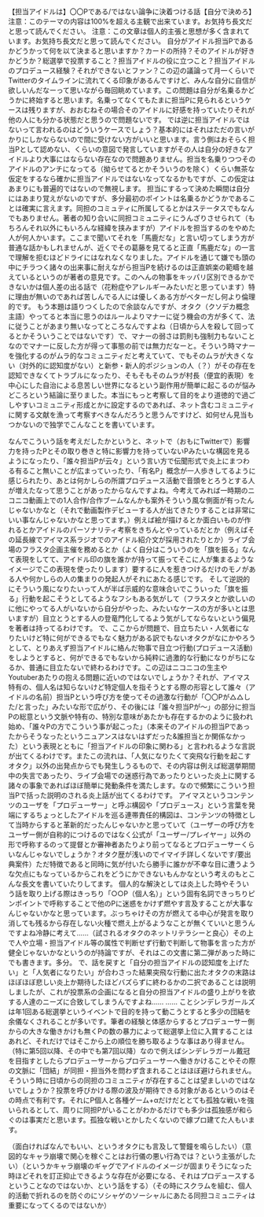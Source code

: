 【担当アイドルは】〇〇Pである/ではない論争に決着つける話【自分で決めろ】
注意：このテーマの内容は100%を超える主観で出来ています。お気持ち長文だと思って読んでください。
注意：この文章は個人的主張と思想が多く含まれています。お気持ち長文だと思って読んでください。
自分がアイドル担当Pであるかどうかって何を以て決まると思いますか？カードの所持？そのアイドルが好きかどうか？総選挙で投票すること？担当アイドルの役に立つこと？担当アイドルのプロデュース経験？それができないとファン？この辺の議論って月一くらいでTwitterのタイムラインに流れてくる印象があるんですけど、みんな自分に自信が欲しいんだなーって思いながら毎回眺めています。この問題は自分が名乗るかどうかに終始すると思います。名乗ってなくてもたまに担当Pに見られるというケースは残りますが、おおむねその場合そのアイドルに好感を持っていたりそれが他の人にも分かる状態だと思うので問題ないです。
では逆に担当アイドルではないって言われるのはどういうケースでしょう？基本的にはそれはただの言いがかりにしかならないので間に受けない方がいいと思います。言う側はおそらく担当Pとして認めない、くらいの意図で発言していますがその人は自分の好きなアイドルより大事にはならない存在なので問題ありません。担当を名乗りつつそのアイドルのアンチになってる（拗らせてるとかそういうのを除く）くらい無茶な仮定をするなら確かに担当アイドルではないなってなるかもですが、この仮定はあまりにも普遍的ではないので無視します。
担当にするって決めた瞬間は自分にはあまり覚えがないのですが、多分最初のポイントは名乗るかどうかであることは確実に言えます。同担のコミュティに所属してるとかはステータスでもなんでもありません。著者の知り合いに同担コミュニティにうんざりさせられて（もちろんそれ以外にもいろんな経緯を挟みますが）アイドルを担当するのをやめた人が何人かいます。ここまで聞いてそれを「馬鹿だな」と言い切ってしまう方が普通な話かもしれませんが、近くでその葛藤を見てると正直「馬鹿だな」の一言で理解を拒むほどドライにはなれなくなりました。アイドルを通じて嫌でも頭の中にチラつく諸々の出来事に耐えながら担当Pを続けるのは正直娯楽の範疇を越えているというのが著者の意見です。このへんの物事をキッパリ区別できるかできないかは個人差の出る話で（花粉症やアレルギーみたいだと思っています）特に理由が無いのであれば苦しんでる人には優しくある方がベターだし何より倫理的です。
もう本題は語りつくしたので余談なんですが、オタク（クソデカ概念主語）やってると本当に思うのはルールよりマナーに従う機会の方が多くて、法に従うことがあまり無いなってところなんですよね（日頃から人を殺して回ってるとかそういうことではないです）で、マナーの弱さは罰則も強制力もないことなのでマナーに反した方が得って事態の前では無力だなーと。そういう時マナーを強化するのがムラ的なコミュニティだと考えていて、でもそのムラが大きくない（対外的に認知度がない）と新参・新人的ポジションの人（？）がその存在を認知できなくてトラブルになったり、そもそもそのムラが村長（便宜的表現）を中心にした自治による息苦しい世界になるという副作用が簡単に起こるのが悩みどころという結論に至りました。本当にもっと考察して目的をより道徳的で過ごしやすいコミュニティ形成とかに設定するのであれば、ネット含むコミュニティに関する文献を漁って考察すべきなんだろうと思うんですけど、如何せん見当もつかないので独学でこんなことを書いています。

なんでこういう話を考えだしたかというと、ネットで（おもにTwitterで）影響力を持ったPとその取り巻きと特に影響力を持っていないPみたいな構図を見るようになったり、「誰々担当Pが云々」という言い方で伝聞形式で炎上にまつわる有ること無いことが広まっていったり、「有名P」概念が一人歩きしてるように感じられたり、あとは何かしらの所謂プロデュース活動で音頭をとろうとする人が増えたなって思うことがあったからなんですよね。今考えてみれば一時期のニコニコ動画上での1人合作/合作ブームなんかも案外そういう風な側面が有ったんじゃないかなと（それで動画製作デビューする人が出てきたりすることは非常にいい事なんじゃないかなと思ってます。）例えば絵が描けるとか面白いものが作れるとかアイドルのパーソナリティ考察をきちんとやっているだとか（例えばその延長線でアイマス系ラジオでのアイドル紹介文が採用されたりとか）ライブ会場のフラスタ企画主催を務めるとか（よく自分はこういうのを「旗を振る」なんて表現をしてて、アイドル印の旗を誰かが持って振ってそこに人が集まるようなイメージでこの表現を使ったりします）要するに人を惹きつけるだけのモノがある人や何かしらの人の集まりの発起人がそれにあたる感じです。
そして逆説的にそういう風になりたいって人が半ば示威的な意味合いでこういった「旗を振る」行動を起こそうとしてるようなフシもある気がして（フラスタとか欲しいのに他にやってる人がいないから自分がやった、みたいなケースの方が多いとは思いますが）目立とうとする人の登竜門化してるよう気がしてならないという偏見を著者は持ってるわけです。
で、ここからが問題で、目立ちたい・人気者になりたいけど特に何ができるでもなく魅力がある訳でもないオタクがなにかやろうとして、とりあえず担当アイドルに絡んだ物事で目立つ行動(プロデュース活動)をしようとすると、何ができるでもないから純粋に過激的な行動になりがちになるか、普通に目立たないで終わるわけです。この辺はニコニコの生主やYoutuberあたりの抱える問題に近いのではないでしょうか？それが、アイマス特有の、個人名は知らないけど特定個人を指そうとする際の形容として誰々（アイドルの名前）担当Pという呼び方を使ってその過激な行動が「〇〇Pが△△した/と言った」みたいな形で広がり、その後には「誰々担当Pが～」の部分に担当Pの総意という文脈や特有の、特別な意味があたかも存在するかのように扱われ始め、「誰々Pの方でこういう事が起こった」（本来そのアイドルの担当Pであったからそうなったというニュアンスはないはずだった&誰担当とか関係なかった）という表現とともに「担当アイドルの印象に関わる」と言われるような言説が出てくるわけです。またこの流れは、「人気になりたくて突飛な行動を起こすオタク」以外の出発点からでも発生しうるもので、その内容は例えば総選挙期間中の失言であったり、ライブ会場での迷惑行為であったりといった炎上に関する諸々の事象であればほぼ簡単に発動条件を満たします。なので頻繁にこういう担当Pで括った説明のされる炎上話が出てくるわけです。
アイマスというコンテンツのユーザを「プロデューサー」と呼ぶ構図や「プロデュース」という言葉を発端にするちょっとしたアイドルを巡る連帯責任的構図は、コンテンツの特徴として当時からすると革新的だったんじゃないかと思っていて（ユーザーの呼び方をユーザー側が自称的につけるのではなく公式が「ユーザー/プレイヤー」以外の形で呼称するのって提督とか審神者あたりより前ってなるとプロデューサーくらいなんじゃないでしょうか？オタク歴が浅いのでイマイチ詳しくないです/要出典案件）ただ特徴であると同時に気が付いたら勝手に誰かが不幸な目に遭うような欠点にもなっているからこれをどうにかできないもんかなという考えのもとこんな長文を書いていたりしてます。
個人的な解決としては炎上した時やそういう話を取り上げる際はきっちり「○○P（個人名）」という固有名詞できっちりピンポイントで呼称することで他のPに迷惑をかけず燃やす言及することが大事なんじゃないかなと思っています。ぶっちゃけその方が燃えてる中心が発言を取り消しても残るから存在しない火種で燃え上がるようなことが無くていいと思うんですよね冷静に考えて……（試されるオタクのネットリテラシーと良心）その上で人や立場・担当アイドル等の属性で判断せず行動で判断して物事を言った方が健全じゃないかなというのが持論ですが、それはこの文書に第二弾があった時にでも書きます。多分。
で、話を戻すと「自分の担当アイドルの認知度を上げたい」と「人気者になりたい」が合わさった結果突飛な行動に出たオタクの末路はほぼほぼ悲しい炎上か期待したほどバズらずに終わるかの二択であることは説明しましたが、これが投票系の企画になると自分の担当アイドルの盛り上がりを欲する人達のニーズに合致してしまうんですよね……
……
ことシンデレラガールズは年1回ある総選挙というイベントで目的を持って動こうとすると多少の団結を余儀なくされることが多いです。筆者の経験と体感からするとプロデューサー側からの大きな働きかけも無くPの数の暴力によって総選挙上位に入賞することはあれど、それだけではそこから上の順位を勝ち取るような事はあり得ません。（特に第5回以降、その中でも第7回以降）なので例えばシンデレラガール戴冠を目指すとしたらプロデューサーからプロデューサーへ働きかけることやその際の文脈に「団結」が同担・担当外を問わず含まれることはほぼ避けられません。
そういう時に日頃からの同担のコミュニティが存在することは望ましいのではないでしょうか？投票を呼びかける際の波及が期待できる対象があるというのはその時点で有利です。それにP個人と各種ゲーム+αだけだととても孤独な戦いを強いられるとして、周りに同担Pがいることがわかるだけでも多少は孤独感が和らぐのは事実だと思います。孤独な戦いとかしたくないので嫁プロ建てた人もいます。



（面白ければなんでもいい、というオタクにも言及して警鐘を鳴らしたい）（意図的なキャラ崩壊で関心を稼ぐことはお行儀の悪い行為では？という主張がしたい）（というかキャラ崩壊のギャグでアイドルのイメージが固まりそうになった時ほどそれを訂正抑止できるような存在が必要になる、それはプロデュースするということなのではないか、という話をする）（その時にスクラムを組む、個人的活動で折れるのを防ぐのにソシャゲのソーシャルにあたる同担コミュニティは重要になってくるのではないか）
